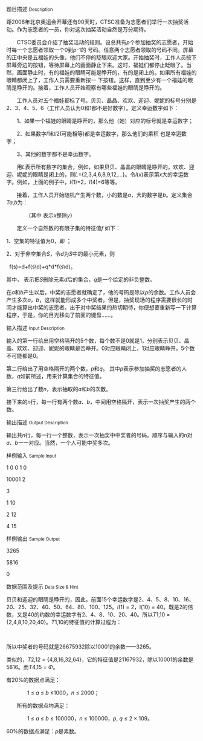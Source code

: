<div class="panel panel-default">
<div class="area-title">
<span>
题目描述
<small>Description</small>
</span></div>
<div class="panel-body">

<p>距2008年北京奥运会开幕还有90天时，CTSC准备为志愿者们举行一次抽奖活动。作为志愿者的一员，你对这次抽奖活动自然是万分期待。</p>
<p>       CTSC委员会介绍了抽奖活动的规则。设总共有<em>p</em>个参加抽奖的志愿者，开始时每一个志愿者领取一个0到<em>p</em>-1的 号码。任意两个志愿者领取的号码不同。屏幕的正中央是五福娃的头像，他们不停的眨眼欢迎大家。开始抽奖时，工作人员按下屏幕旁边的按钮，等待屏幕上的画面静止下来。这时，福娃们都停止眨眼了。当然，画面静止时，有的福娃的眼睛可能是睁开的，有的是闭上的。如果所有福娃的眼睛都闭上了，工作人员需要重新按一 下按钮。这样，直到至少有一个福娃的眼睛是睁开的。接着，工作人员开始观察有哪些福娃的眼睛是睁开的。</p>
<p>       工作人员对五个福娃都标了号。贝贝、晶晶、欢欢、迎迎、妮妮的标号分别是2、3、4、5、6（工作人员认为0和1都不是好数字）。定义幸运数字如下：</p>
<p>       1、如果一个福娃的眼睛是睁开的，那么他（她）对应的标号就是幸运数字；</p>
<p>       2、如果数字<em>l</em>1和<em>l</em>2(可能相等)都是幸运数字，那么他们的乘积 也是幸运数字；</p>
<p>       3、其他的数字都不是幸运数字。</p>
<p>       用<em>L</em>表示所有数字的集合，例如，如果贝贝、晶晶的眼睛是睁开的，欢欢、迎迎、妮妮的眼睛是闭上的，则<em>L</em>={2,3,4,6,8,9,12,…}。令<em>l</em>(<em>x</em>)表示第<em>x</em>大的幸运数字。例如，上面的例子中，<em>l</em>(1)=2，<em>l</em>(4)=6等等。</p>
<p>       接着，工作人员开始随机产生两个数，小的数是<em>a</em>，大的数字是<em>b</em>。定义集合<em>Ta</em>,<em>b</em>为：</p>
<p>             （其中 表示<em>x</em>整除<em>y</em>）</p>
<p>       定义一个自然数的有限子集的特征值<em>f</em> 如下：</p>
<p>1、空集的特征值为0，即 ；</p>
<p>2、对于非空集合<em>S</em>，令<em>d</em>为<em>S</em>中的最小元素，则</p>
<p><span style="">  f(s)=d+f(s\d)+q*d*f(s\d)。</span></p>
<p>其中， 表示把<em>S</em>删除元素<em>d</em>后的集合，<em>q</em>是一个给定的非负整数。</p>
<p>在<em>a</em>和<em>b</em>产生以后，中奖的志愿者就确定了，他的号码是除以<em>p</em>的余数。工作人员会产生多次<em>a</em>，<em>b</em>，这样就能形成多个中奖者。但是，抽奖现场的程序需要很长的时间才能算出中奖的志愿者。出于对中奖结果的热切期待，你便想要重新写一下计算程序，于是，你的目光移向了前面的键盘……。</p>

</div>
</div>

<div class="panel panel-default">
<div class="area-title">
<span>
输入描述
<small>Input Description</small>
</span></div>
<div class="panel-body">
<p>输入的第一行给出用空格隔开的5个数，每个数不是0就是1，分别表示贝贝、晶晶、欢欢、迎迎、妮妮的眼睛是否睁开。0对应眼睛闭上，1对应眼睛睁开。5个数不可能都是0。</p>
<p>第二行给出了用空格隔开的两个数，<em>p</em>和<em>q</em>。 其中<em>p</em>表示参加抽奖的志愿者的人数，<em>q</em>如前所述，用来计算集合的特征值。</p>
<p>第三行给出了数<em>n</em>，表示抽取的<em>a</em>和<em>b</em>的次数。</p>
<p>接下来的<em>n</em>行，每一行有两个数<em>a</em>、<em>b</em>，中间用空格隔开，表示一次抽奖产生的两个数。</p>

</div>
</div>
<div  class="panel panel-default">
<div class="area-title">
<span>
输出描述
<small>Output Description</small>
</span></div>
<div class="panel-body">

<p>输出共<em>n</em>行，每一行一个整数，表示一次抽奖中中奖者的号码。顺序与输入的<em>n</em>对<em>a</em>、<em>b</em>一一对应。当然，一个人可能中奖多次。</p>

</div>
</div>


<div class="panel panel-default">
<div class="area-title">
<span>
样例输入
<small>Sample Input</small>
</span></div>
<div class="panel-body">
<p>1 0 0 1 0</p>
<p>10001 2</p>
<p>3</p>
<p>1 10</p>
<p>2 12</p>
<p>4 15</p>

</div>
</div>

<div class="panel panel-default">
<div class="area-title">
<span>
样例输出
<small>Sample Output</small>
</span></div>
<div class="panel-body">
<p>3265</p>
<p>5816</p>
<p>0</p>

</div>
</div>

<div class="panel panel-default">
<div class="area-title">
<span>
数据范围及提示
<small>Data Size & Hint</small>
</span></div>
<div class="panel-body">
<p>贝贝和迎迎的眼睛是睁开的，因此，前面15个幸运数字是2、4、5、8、10、16、20、25、32、40、50、64、80、100、125。<em>l</em>(1) = 2，l(10) = 40。既是2的倍数，又是40的约数的幸运数字有2、4、8、10、20、40。所以<em>T</em>1,10 = {2,4,8,10,20,40}。<em>T</em>1,10的特征值的计算过程为：</p>
<p> </p>
<p>所以中奖者的号码就是26675932除以10001的余数——3265。</p>
<p>类似的，<em>T</em>2,12 = {4,8,16,32,64}，它的特征值是21167932，除以10001的余数是5816。而<em>T</em>4,15 = <em>Φ</em>。</p>
<p>有20%的数据点满足：</p>
<p>              1 ≤ <em>a </em>≤ <em>b </em>≤1000，<em>n </em>≤ 2000；</p>
<p>       所有的数据点均满足：</p>
<p>              1 ≤ <em>a </em>≤ <em>b </em>≤ 100000，<em>n </em>≤ 100000，<em>p</em>, <em>q </em>≤ 2 × 109。</p>
<p>60%的数据点满足：<em>p</em>是素数。</p>
</div>
</div>